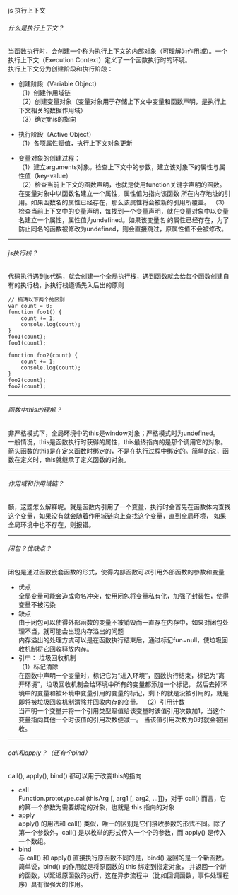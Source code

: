 js  执行上下文

###### 什么是执行上下文？
当函数执行时，会创建一个称为执行上下文的内部对象（可理解为作用域）。一个执行上下文（Execution Context）定义了一个函数执行时的环境。  
执行上下文分为创建阶段和执行阶段：
- 创建阶段（Variable Object）  
（1）创建作用域链  
（2）创建变量对象（变量对象用于存储上下文中变量和函数声明，是执行上下文相关的数据作用域）  
（3）确定this的指向  
- 执行阶段（Active Object）  
（1）各项属性赋值，执行上下文对象更新

- 变量对象的创建过程：  
（1）建立arguments对象。检查上下文中的参数，建立该对象下的属性与属性值（key-value）  
（2）检查当前上下文的函数声明，也就是使用function关键字声明的函数。在变量对象中以函数名建立一个属性，属性值为指向该函数
     所在内存地址的引用。如果函数名的属性已经存在，那么该属性将会被新的引用所覆盖。
（3）检查当前上下文中的变量声明，每找到一个变量声明，就在变量对象中以变量名建立一个属性，属性值为undefined。如果该变量名
     的属性已经存在，为了防止同名的函数被修改为undefined，则会直接跳过，原属性值不会被修改。
     
********************
###### js执行栈？
代码执行遇到js代码，就会创建一个全局执行栈，遇到函数就会给每个函数创建自有的执行栈，js执行栈遵循先入后出的原则
```
// 搞清以下两个的区别
var count = 0;
function foo1() {
    count += 1;
    console.log(count);
}
foo1(count);
foo1(count);

function foo2(count) {
    count += 1;
    console.log(count);
}
foo2(count);
foo2(count);
```
********************
###### 函数中this的理解？
非严格模式下，全局环境中的this是window对象；严格模式时为undefined。  
一般情况，this是函数执行时获得的属性，this最终指向的是那个调用它的对象。  
箭头函数的this是在定义函数时绑定的，不是在执行过程中绑定的。简单的说，函数在定义时，this就继承了定义函数的对象。

********************
###### 作用域和作用域链？
额，这题怎么解释呢。就是函数内引用了一个变量，执行时会首先在函数体内查找这个变量，如果没有就会随着作用域链向上查找这个变量，直到全局环境，
如果全局环境中也不存在，则报错。

********************
###### 闭包？优缺点？
闭包是通过函数嵌套函数的形式，使得内部函数可以引用外部函数的参数和变量  
- 优点  
全局变量可能会造成命名冲突，使用闭包将变量私有化，加强了封装性，使得变量不被污染
- 缺点  
由于闭包可以使得外部函数的变量不被销毁而一直存在内存中，如果对闭包处理不当，就可能会出现内存溢出的问题  
内存溢出的处理方式可以是在函数执行结束后，通过标记fun=null，使垃圾回收机制将它回收释放内存。  
- 引申： 垃圾回收机制  
（1）标记清除  
在函数中声明一个变量时，标记它为“进入环境”，函数执行结束，标记为“离开环境”，垃圾回收机制会给环境中所有的变量都添加一个标记，
然后去掉环境中的变量和被环境中变量引用的变量的标记，剩下的就是没被引用的，就是即将被垃圾回收机制清除并回收内存的变量。
（2）引用计数  
当声明一个变量并将一个引用类型赋值给该变量时该值引用次数加1，当这个变量指向其他一个时该值的引用次数便减一。
当该值引用次数为0时就会被回收。

********************
###### call和apply？（还有个bind）
call(), apply(), bind() 都可以用于改变this的指向  
- call  
Function.prototype.call(thisArg [, arg1 [, arg2, ...]])，对于 call() 而言，它的第一个参数为需要绑定的对象，也就是 this 指向的对象  
- apply  
apply() 的用法和 call() 类似，唯一的区别是它们接收参数的形式不同。除了第一个参数外，call() 是以枚举的形式传入一个个的参数，而 apply() 是传入一个数组。
- bind  
与 call() 和 apply() 直接执行原函数不同的是，bind() 返回的是一个新函数。简单说，bind() 的作用就是将原函数的 this 绑定到指定对象，
并返回一个新的函数，以延迟原函数的执行，这在异步流程中（比如回调函数，事件处理程序）具有很强大的作用。

